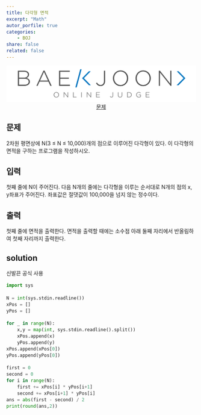 ```yaml
---
title: 다각형 면적
excerpt: "Math"
autor_porfile: true
categories:
    - BOJ
share: false
related: false
---
```

<div><img src="../../assets/images/bojLogo.png"/></div>
<div align="center"><a href="https://www.acmicpc.net/problem/2166">문제</a></div>

## 문제
2차원 평면상에 N(3 ≤ N ≤ 10,000)개의 점으로 이루어진 다각형이 있다. 이 다각형의 면적을 구하는 프로그램을 작성하시오.

## 입력
첫째 줄에 N이 주어진다. 다음 N개의 줄에는 다각형을 이루는 순서대로 N개의 점의 x, y좌표가 주어진다. 좌표값은 절댓값이 100,000을 넘지 않는 정수이다.

## 출력
첫째 줄에 면적을 출력한다. 면적을 출력할 때에는 소수점 아래 둘째 자리에서 반올림하여 첫째 자리까지 출력한다.

## solution
신발끈 공식 사용
~~~python
import sys

N = int(sys.stdin.readline())
xPos = []
yPos = []

for _ in range(N):
    x,y = map(int, sys.stdin.readline().split())
    xPos.append(x)
    yPos.append(y)
xPos.append(xPos[0])
yPos.append(yPos[0])

first = 0
second = 0
for i in range(N):
    first += xPos[i] * yPos[i+1]
    second += xPos[i+1] * yPos[i]
ans = abs(first - second) / 2
print(round(ans,2))
~~~
